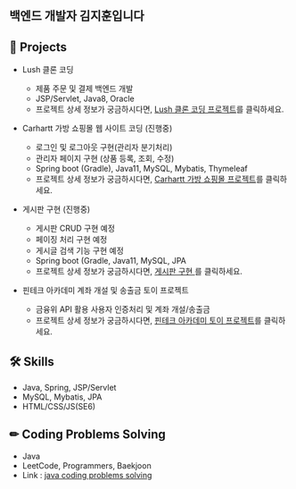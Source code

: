 ## 백엔드 개발자 김지훈입니다 <br>

## 📂 Projects <br>
- Lush 클론 코딩  <br>
    - 제품 주문 및 결제 백엔드 개발 <br>
    - JSP/Servlet, Java8, Oracle
    - 프로젝트 상세 정보가 궁금하시다면, [Lush 클론 코딩 프로젝트](https://github.com/Ji-hunKim/Lush-1)를 클릭하세요.<br>

- Carhartt 가방 쇼핑몰 웹 사이트 코딩 (진행중) <br>
    - 로그인 및 로그아웃 구현(관리자 분기처리) <br>
    - 관리자 페이지 구현 (상품 등록, 조회, 수정) <br>
    - Spring boot (Gradle), Java11, MySQL, Mybatis, Thymeleaf
    - 프로젝트 상세 정보가 궁금하시다면, [Carhartt 가방 쇼핑몰 프로젝트](https://github.com/Ji-hunKim/Carhartt)를 클릭하세요.<br>

- 게시판 구현 (진행중) <br>
    - 게시판 CRUD 구현 예정 <br>
    - 페이징 처리 구현 예정 <br>
    - 게시글 검색 기능 구현 예정 <br>
    - Spring boot (Gradle, Java11, MySQL, JPA
    - 프로젝트 상세 정보가 궁금하시다면, [게시판 구현 ](https://github.com/Ji-hunKim/springBoard)를 클릭하세요.<br>

- 핀테크 아카데미 계좌 개설 및 송출금 토이 프로젝트 <br>
    - 금융위 API 활용 사용자 인증처리 및 계좌 개설/송출금 <br>
    - 프로젝트 상세 정보가 궁금하시다면, [핀테크 아카데미 토이 프로젝트](https://github.com/Ji-hunKim/FintechPractice)를 클릭하세요.<br>

## 🛠 Skills <br>
- Java, Spring, JSP/Servlet<br>
- MySQL, Mybatis, JPA
- HTML/CSS/JS(SE6) <br>

## ✏ Coding Problems Solving <br>
- Java<br>
- LeetCode, Programmers, Baekjoon <br>
- Link : [java coding problems solving](https://github.com/Ji-hunKim/javaCodingProblemSolving)<br>
